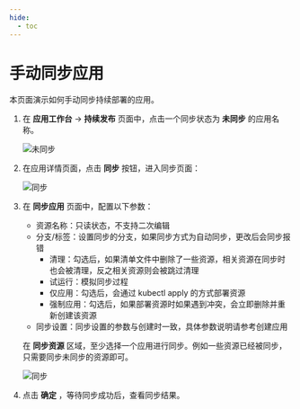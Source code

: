 ```yaml
---
hide:
  - toc
---
```


# 手动同步应用

本页面演示如何手动同步持续部署的应用。

1. 在 __应用工作台__ -> __持续发布__ 页面中，点击一个同步状态为 __未同步__ 的应用名称。

    ![未同步](https://docs.daocloud.io/daocloud-docs-images/docs/amamba/images/sync01.png)

1. 在应用详情页面，点击 __同步__ 按钮，进入同步页面：

    ![同步](https://docs.daocloud.io/daocloud-docs-images/docs/amamba/images/sync02.png)

1. 在 __同步应用__ 页面中，配置以下参数：

    - 资源名称：只读状态，不支持二次编辑
    - 分支/标签：设置同步的分支，如果同步方式为自动同步，更改后会同步报错
        - 清理：勾选后，如果清单文件中删除了一些资源，相关资源在同步时也会被清理，反之相关资源则会被跳过清理
        - 试运行：模拟同步过程
        - 仅应用：勾选后，会通过 kubectl apply 的方式部署资源
        - 强制应用：勾选后，如果部署资源时如果遇到冲突，会立即删除并重新创建该资源
    - 同步设置：同步设置的参数与创建时一致，具体参数说明请参考创建应用

    在 __同步资源__ 区域，至少选择一个应用进行同步。例如一些资源已经被同步，只需要同步未同步的资源即可。

    ![同步](https://docs.daocloud.io/daocloud-docs-images/docs/amamba/images/sync03.png)

1. 点击 __确定__ ，等待同步成功后，查看同步结果。
